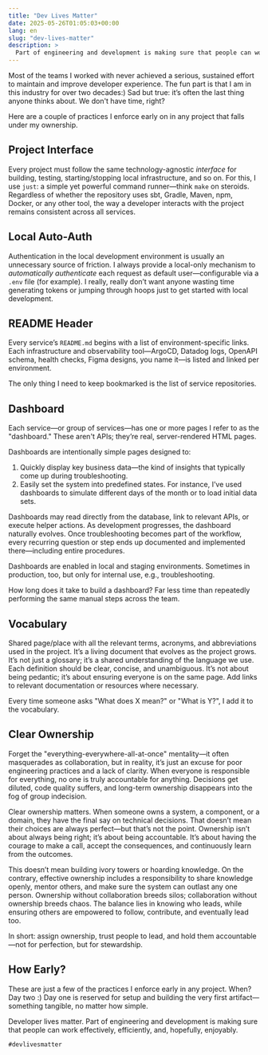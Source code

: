 ```yaml
---
title: "Dev Lives Matter"
date: 2025-05-26T01:05:03+00:00
lang: en
slug: "dev-lives-matter"
description: >
  Part of engineering and development is making sure that people can work effectively, efficiently, and, hopefully, enjoyably.
---
```


Most of the teams I worked with never achieved a serious, sustained effort to maintain and improve developer experience. The fun part is that I am in this industry for over two decades:) Sad but true: it’s often the last thing anyone thinks about. We don't have time, right?

Here are a couple of practices I enforce early on in any project that falls under my ownership.

## Project Interface

Every project must follow the same technology-agnostic _interface_ for building, testing, starting/stopping local infrastructure, and so on. For this, I use `just`: a simple yet powerful command runner—think `make` on steroids. Regardless of whether the repository uses sbt, Gradle, Maven, npm, Docker, or any other tool, the way a developer interacts with the project remains consistent across all services.

## Local Auto-Auth

Authentication in the local development environment is usually an unnecessary source of friction. I always provide a local-only mechanism to _automatically authenticate_ each request as default user—configurable via a `.env` file (for example). I really, really don’t want anyone wasting time generating tokens or jumping through hoops just to get started with local development.

## README Header

Every service’s `README.md` begins with a list of environment-specific links. Each infrastructure and observability tool—ArgoCD, Datadog logs, OpenAPI schema, health checks, Figma designs, you name it—is listed and linked per environment.

The only thing I need to keep bookmarked is the list of service repositories.

## Dashboard

Each service—or group of services—has one or more pages I refer to as the "dashboard." These aren't APIs; they’re real, server-rendered HTML pages.

Dashboards are intentionally simple pages designed to:

1. Quickly display key business data—the kind of insights that typically come up during troubleshooting.
2. Easily set the system into predefined states. For instance, I’ve used dashboards to simulate different days of the month or to load initial data sets.

Dashboards may read directly from the database, link to relevant APIs, or execute helper actions. As development progresses, the dashboard naturally evolves. Once troubleshooting becomes part of the workflow, every recurring question or step ends up documented and implemented there—including entire procedures.

Dashboards are enabled in local and staging environments. Sometimes in production, too, but only for internal use, e.g., troubleshooting.

How long does it take to build a dashboard? Far less time than repeatedly performing the same manual steps across the team.

## Vocabulary

Shared page/place with all the relevant terms, acronyms, and abbreviations used in the project. It’s a living document that evolves as the project grows. It’s not just a glossary; it’s a shared understanding of the language we use. Each definition should be clear, concise, and unambiguous. It’s not about being pedantic; it’s about ensuring everyone is on the same page. Add links to relevant documentation or resources where necessary.

Every time someone asks "What does X mean?" or "What is Y?", I add it to the vocabulary.

## Clear Ownership

Forget the "everything-everywhere-all-at-once" mentality—it often masquerades as collaboration, but in reality, it’s just an excuse for poor engineering practices and a lack of clarity. When everyone is responsible for everything, no one is truly accountable for anything. Decisions get diluted, code quality suffers, and long-term ownership disappears into the fog of group indecision.

Clear ownership matters. When someone owns a system, a component, or a domain, they have the final say on technical decisions. That doesn’t mean their choices are always perfect—but that’s not the point. Ownership isn’t about always being right; it’s about being accountable. It’s about having the courage to make a call, accept the consequences, and continuously learn from the outcomes.

This doesn’t mean building ivory towers or hoarding knowledge. On the contrary, effective ownership includes a responsibility to share knowledge openly, mentor others, and make sure the system can outlast any one person. Ownership without collaboration breeds silos; collaboration without ownership breeds chaos. The balance lies in knowing who leads, while ensuring others are empowered to follow, contribute, and eventually lead too.

In short: assign ownership, trust people to lead, and hold them accountable—not for perfection, but for stewardship.

## How Early?

These are just a few of the practices I enforce early in any project. When? Day two :) Day one is reserved for setup and building the very first artifact—something tangible, no matter how simple.

Developer lives matter. Part of engineering and development is making sure that people can work effectively, efficiently, and, hopefully, enjoyably.

`#devlivesmatter`
